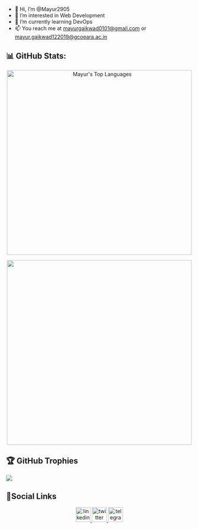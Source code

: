 - 👋 Hi, I’m @Mayur2905
- 👀 I’m interested in Web Development
- 🌱 I’m currently learning DevOps
- 📫 You reach me at mayurgaikwad0101@gmail.com or mayur.gaikwad122019@gcoeara.ac.in


## 📊 GitHub Stats:
<p>
</p>
<p align="center">
    <img width="500"
        src="https://github-readme-stats.vercel.app/api/top-langs/?username=mayur2905&langs_count=10&layout=compact&theme=tokyonight" 
        alt="Mayur's Top Languages"
    />
</p>
<p align="center">
    <img width="500"
   src="https://github-readme-stats.vercel.app/api?username=mayur2905&theme=dark&show_icons=true"/>
</p>


## 🏆 GitHub Trophies
![](https://github-profile-trophy.vercel.app/?username=mayur2905&theme=onestar&no-frame=false&no-bg=true&margin-w=4)

## 📒Social Links
<p align="center">
    <a href="https://www.linkedin.com/in/mayur-gaikwad-7385051b5/" target="_blank">
        <img src='img/linkedin.svg' alt='linkedin' height='40'>
    </a>
    <a href="https://twitter.com/GorakshaMayur" target="_blank">
        <img src='img/twitter.svg' alt='twitter' height='40'>
    </a>
    <a href="https://t.me/Mayur290501" target="_blank">
        <img src='img/telegram.svg' alt='telegram' height='40'>
    </a>
</p>
<!---
Mayur2905/Mayur2905 is a ✨ special ✨ repository because its `README.md` (this file) appears on your GitHub profile.
You can click the Preview link to take a look at your changes.
--->
